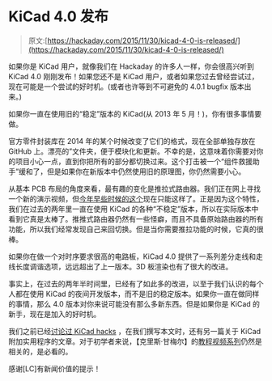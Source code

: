 # KiCad 4.0 发布

> 原文:[https://hackaday.com/2015/11/30/kicad-4-0-is-released/](https://hackaday.com/2015/11/30/kicad-4-0-is-released/)

如果你是 KiCad 用户，就像我们在 Hackaday 的许多人一样，你会很高兴听到 KiCad 4.0 刚刚发布！如果您还不是 KiCad 用户，或者如果您过去曾经尝试过，现在可能是一个尝试的好时机。(或者也许等到不可避免的 4.0.1 bugfix 版本出来。)

如果你一直在使用旧的“稳定”版本的 KiCad(从 2013 年 5 月！)，你有很多事情要做。

官方零件封装库在 2014 年的某个时候改变了它们的格式，现在全部单独存放在 GitHub 上。漂亮的”文件夹，便于模块化和更新。不幸的是，这意味着你需要对你的项目小心一点，直到你把所有的部分都切换过来。这个打击被一个“组件救援助手”缓和了，但是如果你在新版本中仍然使用旧的原理图，你仍然需要小心。

从基本 PCB 布局的角度来看，最有趣的变化是推拉式路由器。我们正在网上寻找一个新的演示视频，但[今年早些时候的这个](https://www.youtube.com/watch?v=mI3iMBc-8yA&t=21m30s)现在只能这样了。正是因为这个特性，我们在过去的两年里一直在使用 KiCad 的各种“不稳定”版本，所以在实际版本中看到它真是太棒了。推推式路由器仍然有一些怪癖，而且不具备原始路由器的所有功能，所以我们经常发现自己来回切换。但是当你需要推拉功能的时候，它真的很棒。

如果你在做一个对时序要求很高的电路板，KiCad 4.0 提供了一系列差分走线和走线长度调谐选项，远远超出了上一版本。3D 板渲染也有了很大的改进。

事实上，在过去的两年半时间里，已经有了如此多的改进，以至于我们认识的每个人都在使用 KiCad 的夜间开发版本，而不是旧的稳定版本。如果你一直在做同样的事情，那么 4.0 版本对你来说可能没有那么多新东西。但是如果你是 KiCad 的新手，现在是加入的好时机。

我们之前已经[讨论过 KiCad hacks](http://hackaday.com/2015/11/08/kicad-script-hack-for-better-mechanical-cad-export/) ，在我们撰写本文时，还有另一篇关于 KiCad 附加实用程序的文章。对于初学者来说，【克里斯·甘梅尔】的[教程视频系列](http://hackaday.com/2013/11/10/kicad-video-series-from-concept-to-manufacture/)仍然是相关的，是必看的。

感谢[LC]有新闻价值的提示！